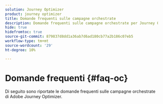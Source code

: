 ```yaml
---
solution: Journey Optimizer
product: journey optimizer
title: Domande frequenti sulle campagne orchestrate
description: Domande frequenti sulle campagne orchestrate per Journey Optimizer
hide: true
hidefromtoc: true
source-git-commit: 879837d8dd1a36ab7d6ad180cb77a2b186c07eb5
workflow-type: tm+mt
source-wordcount: '29'
ht-degree: 10%

---
```



# Domande frequenti {#faq-oc}

Di seguito sono riportate le domande frequenti sulle campagne orchestrate di Adobe Journey Optimizer.


